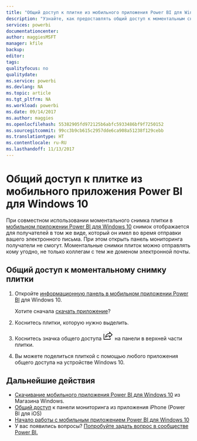 ```yaml
---
title: "Общий доступ к плитке из мобильного приложения Power BI для Windows 10"
description: "Узнайте, как предоставлять общий доступ к моментальным снимкам плиток с мобильного приложения Power BI для Windows 10. Вы можете предоставлять общий доступ к моментальным снимкам плиток любым пользователям, не только коллегам."
services: powerbi
documentationcenter: 
author: maggiesMSFT
manager: kfile
backup: 
editor: 
tags: 
qualityfocus: no
qualitydate: 
ms.service: powerbi
ms.devlang: NA
ms.topic: article
ms.tgt_pltfrm: NA
ms.workload: powerbi
ms.date: 09/14/2017
ms.author: maggies
ms.openlocfilehash: 55382905fd972125b6abfc5933486bf9f7250152
ms.sourcegitcommit: 99cc3b9cb615c2957dde6ca908a51238f129cebb
ms.translationtype: HT
ms.contentlocale: ru-RU
ms.lasthandoff: 11/13/2017
---
```

# <a name="share-a-tile-from-the-power-bi-mobile-app-for-windows-10"></a>Общий доступ к плитке из мобильного приложения Power BI для Windows 10
При совместном использовании моментального снимка плитки в [мобильном приложении Power BI для Windows 10](mobile-windows-10-phone-app-get-started.md) снимок отображается для получателей в том же виде, который он имел во время отправки вашего электронного письма. При этом открыть панель мониторинга получатели не смогут. Моментальные снимки плиток можно отправлять кому угодно, не только коллегам с тем же доменом электронной почты.

## <a name="share-a-snapshot-of-a-tile"></a>Общий доступ к моментальному снимку плитки
1. Откройте [информационную панель в мобильном приложении Power BI](mobile-apps-view-dashboard.md) для Windows 10.
   
    Хотите сначала [скачать приложение](http://go.microsoft.com/fwlink/?LinkID=526478)?
2. Коснитесь плитки, которую нужно выделить.
3. Коснитесь значка общего доступа ![Значок "Предоставить общий доступ"](media/mobile-share-tile-windows-10-phone-app/power-bi-win10-share-tile-icon.png) на панели в верхней части плитки.
4. Вы можете поделиться плиткой с помощью любого приложения общего доступа на устройстве Windows 10.

## <a name="next-steps"></a>Дальнейшие действия
* [Скачивание мобильного приложения Power BI для Windows 10](http://go.microsoft.com/fwlink/?LinkID=526478) из Магазина Windows.  
* [Общий доступ](mobile-share-dashboard-from-the-mobile-apps.md) к панели мониторинга из приложения iPhone (Power BI для iOS)
* [Начало работы с мобильным приложением Power BI для Windows 10](mobile-windows-10-phone-app-get-started.md)  
* У вас появились вопросы? [Попробуйте задать вопрос в сообществе Power BI.](http://community.powerbi.com/)


